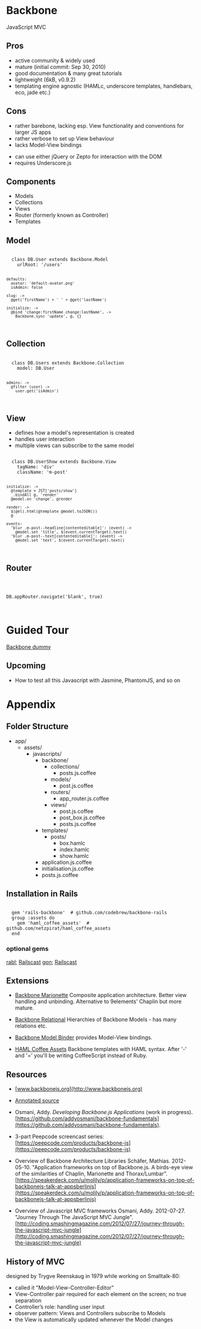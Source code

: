 Backbone
========

JavaScript MVC

Pros
----
+ active community &amp; widely used
+ mature (initial commit: Sep 30, 2010)
+ good documentation &amp; many great tutorials
+ lightweight (6kB, v0.9.2)
+ templating engine agnostic (HAMLc, underscore templates, handlebars, eco, jade etc.)

Cons
----
- rather barebone, lacking esp. View functionality and conventions for larger JS apps
- rather verbose to set up View behaviour
- lacks Model-View bindings

* can use either jQuery or Zepto for interaction with the DOM
* requires Underscore.js


Components
----------
* Models
* Collections
* Views
* Router (formerly known as Controller)
* Templates


Model
-----
<code>
  class DB.User extends Backbone.Model
    urlRoot: '/users'

    defaults:
      avatar: 'default-avatar.png'
      isAdmin: false
    
    slug: ->
      @get('firstName') + ' ' + @get('lastName')
    
    initialize: ->
      @bind 'change:firstName change:lastName', ->
        Backbone.sync 'update', @, {}
</code>


Collection
----------

<code>
  class DB.Users extends Backbone.Collection
    model: DB.User

    admins: ->
      @filter (user) ->
        user.get('isAdmin')
</code>


View
----
- defines how a model's representation is created
- handles user interaction
- multiple views can subscribe to the same model

<code>
  class DB.UserShow extends Backbone.View
    tagName: 'div'
    className: 'm-post'

    initialize: ->
      @template = JST['posts/show']
      _.bindAll @, 'render'
      @model.on 'change', @render

    render: ->
      $(@el).html(@template @model.toJSON())
      @

    events:
      'blur .m-post--headline[contenteditable]': (event) ->
        @model.set 'title', $(event.currentTarget).text()
      'blur .m-post--text[contenteditable]': (event) ->
        @model.set 'text', $(event.currentTarget).text()
</code>


Router
-------

<code>

  DB.appRouter.navigate('blank', true)

</code>


Guided Tour
===========
[Backbone dummy](http://backbone-dummy.herokuapp.com)


Upcoming
--------
+ How to test all this Javascript with Jasmine, PhantomJS, and so on


Appendix
========

Folder Structure
----------------
* app/
  + assets/
    - javascripts/
      * backbone/
        + collections/
          - posts.js.coffee
        + models/
          - post.js.coffee
        + routers/
          - app\_router.js.coffee
        + views/
          - post.js.coffee
          - post\_box.js.coffee
          - posts.js.coffee
      * templates/
        + posts/
          - box.hamlc
          - index.hamlc
          - show.hamlc
      *  application.js.coffee
      *  initialisation.js.coffee
      *  posts.js.coffee


Installation in Rails
---------------------
<code>
  gem 'rails-backbone'  # github.com/codebrew/backbone-rails
  group :assets do
    gem 'haml_coffee_assets'  # github.com/netzpirat/haml_coffee_assets
  end
</code>

### optional gems
[rabl](github.com/nesquena/rabl); [Railscast](railscasts.com/episodes/322-rabl)
[gon](github.com/gazay/gon); [Railscast](railscasts.com/episodes/324-passing-data-to-javascript)


Extensions
----------
* [Backbone Marionette](github.com/derickbailey/backbone.marionette)
Composite application architecture. Better view handling and unbinding. Alternative to 9elements' Chaplin but more mature.

* [Backbone Relational](github.com/PaulUithol/Backbone-relational)
Hierarchies of Backbone Models - has many relations etc.

* [Backbone Model Binder](github.com/theironcook/Backbone.ModelBinder)
  provides Model-View bindings. 

* [HAML Coffee Assets](github.com/netzpirat/haml_coffee_assets)
  Backbone templates with HAML syntax. After '-' and '=' you'll be writing CoffeeScript instead of Ruby.


Resources
---------
* [www.backbonejs.org](http://www.backbonejs.org)

* [Annotated source](http://backbonejs.org/docs/backbone.html)

* Osmani, Addy. _Developing Backbone.js Applications_ (work in progress). [https://github.com/addyosmani/backbone-fundamentals](https://github.com/addyosmani/backbone-fundamentals).

* 3-part Peepcode screencast series: [https://peepcode.com/products/backbone-js](https://peepcode.com/products/backbone-js)

* Overview of Backbone Architecture Libraries
  Schäfer, Mathias. 2012-05-10. "Application frameworks on top of Backbone.js. A birds-eye view of the similarities of Chaplin, Marionette and Thorax/Lumbar". [https://speakerdeck.com/u/molily/p/application-frameworks-on-top-of-backbonejs-talk-at-appsberlinjs](https://speakerdeck.com/u/molily/p/application-frameworks-on-top-of-backbonejs-talk-at-appsberlinjs)

* Overview of Javascript MVC frameworks
  Osmani, Addy. 2012-07-27. "Journey Through The JavaScript MVC Jungle". [http://coding.smashingmagazine.com/2012/07/27/journey-through-the-javascript-mvc-jungle](http://coding.smashingmagazine.com/2012/07/27/journey-through-the-javascript-mvc-jungle)


History of MVC
--------------
designed by Trygve Reenskaug in 1979 while working on Smalltalk-80:
  - called it "Model-View-Controller-Editor"
  - View-Controller pair required for each element on the screen; no true separation
  - Controller’s role: handling user input
  - observer pattern: Views and Controllers subscribe to Models
  - the View is automatically updated whenever the Model changes
